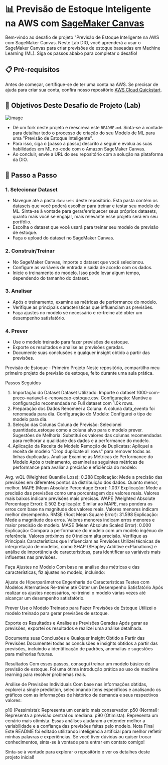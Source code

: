# 📊 Previsão de Estoque Inteligente na AWS com [SageMaker Canvas](https://aws.amazon.com/pt/sagemaker/canvas/)

Bem-vindo ao desafio de projeto "Previsão de Estoque Inteligente na AWS com SageMaker Canvas. Neste Lab DIO, você aprenderá a usar o SageMaker Canvas para criar previsões de estoque baseadas em Machine Learning (ML). Siga os passos abaixo para completar o desafio!

## 📋 Pré-requisitos

Antes de começar, certifique-se de ter uma conta na AWS. Se precisar de ajuda para criar sua conta, confira nosso repositório [AWS Cloud Quickstart](https://github.com/digitalinnovationone/aws-cloud-quickstart).


## 🎯 Objetivos Deste Desafio de Projeto (Lab)

![image](https://github.com/digitalinnovationone/lab-aws-sagemaker-canvas-estoque/assets/730492/72f5c21f-5562-491e-aa42-2885a3184650)

- Dê um fork neste projeto e reescreva este `README.md`. Sinta-se à vontade para detalhar todo o processo de criação do seu Modelo de ML para uma "Previsão de Estoque Inteligente".
- Para isso, siga o [passo a passo] descrito a seguir e evolua as suas habilidades em ML no-code com o Amazon SageMaker Canvas.
- Ao concluir, envie a URL do seu repositório com a solução na plataforma da DIO.


## 🚀 Passo a Passo

### 1. Selecionar Dataset

-   Navegue até a pasta `datasets` deste repositório. Esta pasta contém os datasets que você poderá escolher para treinar e testar seu modelo de ML. Sinta-se à vontade para gerar/enriquecer seus próprios datasets, quanto mais você se engajar, mais relevante esse projeto será em seu portfólio.
-   Escolha o dataset que você usará para treinar seu modelo de previsão de estoque.
-   Faça o upload do dataset no SageMaker Canvas.

### 2. Construir/Treinar

-   No SageMaker Canvas, importe o dataset que você selecionou.
-   Configure as variáveis de entrada e saída de acordo com os dados.
-   Inicie o treinamento do modelo. Isso pode levar algum tempo, dependendo do tamanho do dataset.

### 3. Analisar

-   Após o treinamento, examine as métricas de performance do modelo.
-   Verifique as principais características que influenciam as previsões.
-   Faça ajustes no modelo se necessário e re-treine até obter um desempenho satisfatório.

### 4. Prever

-   Use o modelo treinado para fazer previsões de estoque.
-   Exporte os resultados e analise as previsões geradas.
-   Documente suas conclusões e qualquer insight obtido a partir das previsões.

Previsão de Estoque - Primeiro Projeto
Neste repositório, compartilho meu primeiro projeto de previsão de estoque, feito durante uma aula prática.

Passos Seguidos
1. Importação do Dataset
Dataset Utilizado: Importe o dataset 1000-com-preco-variavel-e-renovacao-estoque.csv.
Configuração: Mantive a configuração recomendada no Full dataset com 1.0k rows.
2. Preparação dos Dados
Renomeei a Coluna: A coluna data_evento foi renomeada para dia.
Configuração do Modelo: Configurei o tipo de modelo para dia.
3. Seleção das Colunas
Coluna de Previsão: Selecionei quantidade_estoque como a coluna alvo para o modelo prever.
Sugestões de Melhoria: Substituí os valores das colunas recomendadas para melhorar a qualidade dos dados e a performance do modelo.
4. Aplicação da Receita de Modelo
Remoção de Duplicatas: Apliquei a receita de modelo "Drop duplicate all rows" para remover todas as linhas duplicadas.
Analisar
Examine as Métricas de Performance do Modelo
Após o treinamento, examinei as seguintes métricas de performance para avaliar a precisão e eficiência do modelo:

Avg. wQL (Weighted Quantile Loss): 0.288
Explicação: Mede a precisão das previsões em diferentes pontos da distribuição dos dados. Quanto menor, melhor.
MAPE (Mean Absolute Percentage Error): 1.037
Explicação: Mede a precisão das previsões como uma porcentagem dos valores reais. Valores mais baixos indicam previsões mais precisas.
WAPE (Weighted Absolute Percentage Error): 0.502
Explicação: Similar ao MAPE, mas pondera os erros com base na magnitude dos valores reais. Valores menores indicam melhor desempenho.
RMSE (Root Mean Square Error): 31.598
Explicação: Mede a magnitude dos erros. Valores menores indicam erros menores e maior precisão do modelo.
MASE (Mean Absolute Scaled Error): 0.000
Explicação: Compara a performance do modelo com um modelo ingênuo de referência. Valores próximos de 0 indicam alta precisão.
Verifique as Principais Características que Influenciam as Previsões
Utilizei técnicas de interpretação de modelos, como SHAP (SHapley Additive exPlanations) e análise de importância de características, para identificar as variáveis mais influentes nas previsões.

Faça Ajustes no Modelo
Com base na análise das métricas e das características, fiz ajustes no modelo, incluindo:

Ajuste de Hiperparâmetros
Engenharia de Características
Testes com Modelos Alternativos
Re-treine até Obter um Desempenho Satisfatório
Após realizar os ajustes necessários, re-treinei o modelo várias vezes até alcançar um desempenho satisfatório.

Prever
Use o Modelo Treinado para Fazer Previsões de Estoque
Utilizei o modelo treinado para gerar previsões de estoque.

Exporte os Resultados e Analise as Previsões Geradas
Após gerar as previsões, exportei os resultados e realizei uma análise detalhada.

Documente suas Conclusões e Qualquer Insight Obtido a Partir das Previsões
Documentei todas as conclusões e insights obtidos a partir das previsões, incluindo a identificação de padrões, anomalias e sugestões para melhorias futuras.

Resultados
Com esses passos, consegui treinar um modelo básico de previsão de estoque. Foi uma ótima introdução prática ao uso de machine learning para resolver problemas reais.

Análise de Previsões Individuais
Com base nas informações obtidas, explorei a single prediction, selecionando itens específicos e analisando os gráficos com as informações de histórico de demanda e seus respectivos valores:

p10 (Pessimista): Representa um cenário mais conservador.
p50 (Normal): Representa a previsão central ou mediana.
p90 (Otimista): Representa um cenário mais otimista.
Essas análises ajudaram a entender melhor a variabilidade e a confiança das previsões feitas pelo modelo.
Nota Final
Este README foi editado utilizando inteligência artificial para melhor refletir minhas palavras e experiências. Se você tiver dúvidas ou quiser trocar conhecimentos, sinta-se à vontade para entrar em contato comigo!

Sinta-se à vontade para explorar o repositório e ver os detalhes deste projeto inicial!

